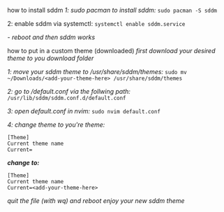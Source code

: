 how to install sddm
_1: sudo pacman to install sddm:_
`sudo pacman -S sddm`

2: enable sddm via systemctl:
`systemctl enable sddm.service`

_- reboot and then sddm works_

how to put in a custom theme (downloaded)
_first download your desired theme to you download folder_

_1: move your sddm theme to /usr/share/sddm/themes:_
`sudo mv ~/Downloads/<add-your-theme-here> /usr/share/sddm/themes`

_2: go to /default.conf via the follwing path:_
`/usr/lib/sddm/sddm.conf.d/default.conf`

_3: open default.conf in nvim:_
`sudo nvim default.conf`

_4: change theme to you're theme:_
```
[Theme]
Current theme name
Current=
```
**_change to:_**
```
[Theme]
Current theme name
Current=<add-your-theme-here>
```
_quit the file (with wq) and reboot_
_enjoy your new sddm theme_
